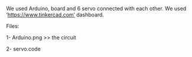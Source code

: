 We used Arduino, board and 6 servo connected with each other. We used ‘https://www.tinkercad.com’ dashboard.

Files:

1- Arduino.png >> the circuit

2- servo.code 
